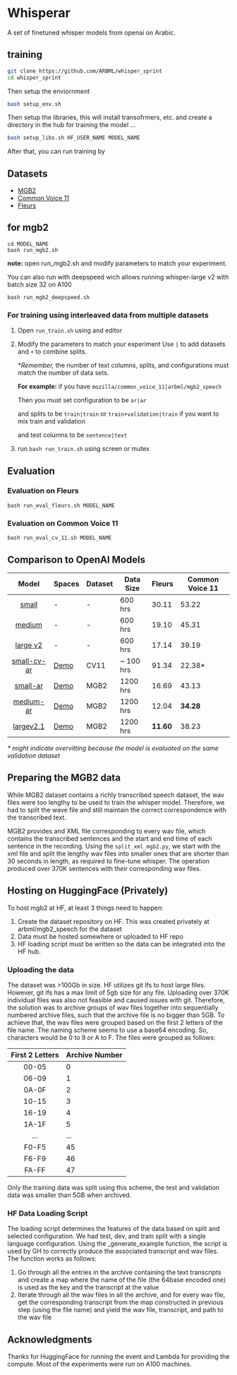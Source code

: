 # Whisperar

A set of finetuned whisper models from openai on Arabic.

## training 

```bash
git clone https://github.com/ARBML/whisper_sprint
cd whisper_sprint
```

Then setup the enviornment 

```bash
bash setup_env.sh
```

Then setup the libraries, this will install transofrmers, etc. and create a directory in the hub for training the model ... 

```bash
bash setup_libs.sh HF_USER_NAME MODEL_NAME
```

After that, you can run training by 

## Datasets 

* [MGB2](https://arabicspeech.org/mgb2/)
* [Common Voice 11](https://huggingface.co/datasets/mozilla-foundation/common_voice_11_0)
* [Fleurs](https://huggingface.co/datasets/google/fleurs)

## for mgb2

```
cd MODEL_NAME
bash run_mgb2.sh
```
**note:** open run_mgb2.sh and modify parameters to match your experiment.

You can also run with deepspeed wich allows running whisper-large v2 with batch size 32 on A100

```
bash run_mgb2_deepspeed.sh
```

### For training using interleaved data from multiple datasets

1. Open `run_train.sh` using and editor
2. Modify the parameters to match your experiment
    Use `|` to add datasets and `+` to combine splits.

    **Remember,* the number of text columns, splits, and configurations must match the number of data sets.

    **For example:** if you have `mozilla/common_voice_11|arbml/mgb2_speech`

    Then you must set configuration to be `ar|ar`

    and splits to be `train|train` or `train+validation|train` if you want to mix train and validation

    and test columns to be `sentence|text`
3. run `bash run_train.sh` using screen or mutex



## Evaluation

### Evaluation on Fleurs

```
bash run_eval_fleurs.sh MODEL_NAME
```

### Evaluation on Common Voice 11

```
bash run_eval_cv_11.sh MODEL_NAME
```

## Comparison to OpenAI Models 

| Model | Spaces | Dataset | Data Size  | Fleurs | Common Voice 11 |
|:-:|---|---|---| --- | --- |
|[small](https://huggingface.co/openai/small)| - |-|600 hrs|30.11|53.22|
|[medium](https://huggingface.co/openai/whisper-medium) |- | -|600 hrs|19.10|45.31|
|[large v2](https://huggingface.co/openai/whisper-large-v2)| -|-| 600 hrs |17.14|39.19|
|[small-cv-ar](https://huggingface.co/arbml/whisper-small-cv-ar)|[Demo](https://huggingface.co/spaces/arbml/whisper-small-cv-ar) |CV11| ~ 100 hrs |91.34|22.38*|
|[small-ar](https://huggingface.co/malmarz/whisper_small_s10k_b64_nofreeze)|[Demo](https://huggingface.co/spaces/arbml/whisper-small-almarzouq)| MGB2 | 1200 hrs |16.69|43.13|
|[medium-ar](https://huggingface.co/arbml/whisper-medium-ar)|[Demo](https://huggingface.co/spaces/arbml/whisper-medium-ar)| MGB2| 1200 hrs | 12.04 | **34.28**|
|[largev2.1](https://huggingface.co/arbml/whisper-largev2-ar)| [Demo](https://huggingface.co/spaces/arbml/whisper-largev2-ar)| MGB2| 1200 hrs  | **11.60** | 38.23|

_* might indicate overvitting because the model is evaluated on the same validation dataset_

## Preparing the MGB2 data

While MGB2 dataset contains a richly transcribed speech dataset, the wav files were too lengthy to be used to train the whisper model. Therefore, we had to split the wave file and still maintain the correct correspondence with the transcribed text.

MGB2 provides and XML file corresponding to every wav file, which contains the transcribed sentences and the start and end time of each sentence in the recording. Using the `split_xml_mgb2.py`, we start with the xml file and split the lengthy wav files into smaller ones that are shorter than 30 seconds in length, as required to fine-tune whisper. The operation produced over 370K sentences with their corresponding wav files.

## Hosting on HuggingFace (Privately)

To host mgb2 at HF, at least 3 things need to happen:

1. Create the dataset repository on HF. This was created privately at arbml/mgb2_speech for the dataset
2. Data must be hosted somewhere or uploaded to HF repo
3. HF loading script must be written so the data can be integrated into the HF hub.


### Uploading the data

The dataset was >100Gb in size. HF utilizes git lfs to host large files. However, git lfs has a max limit of 5gb size for any file. Uploading over 370K individual files was also not feasible and caused issues with git. 
Therefore, the solution was to archive groups of wav files together into sequentially numbered archive files, such that the archive file is no bigger than 5GB. To achieve that, the wav files were grouped based on the first 2 letters of the file name. The naming scheme seems to use a base64 encoding. So, characters would be 0 to 9 or A to F. The files were grouped as follows:

| First 2 Letters  | Archive Number  |
|:-:|---|
| 00-05  |  0 |
|  06-09 |  1 |
|  0A-0F |  2 |
| 10-15  |  3 |
|  16-19 |  4 |
|  1A-1F |  5 |
| ...  |  ... |
| F0-F5  |  45 |
|  F6-F9 |  46 |
|  FA-FF |  47 |

Only the training data was split using this scheme, the test and validation data was smaller than 5GB when archived.

### HF Data Loading Script

The loading script determines the features of the data based on split and selected configuration. We had test, dev, and train split with a single language configuration. Using the _generate_example function, the script is used by GH to correctly produce the associated transcript and wav files. The function works as follows:

1. Go through all the entries in the archive containing the text transcripts and create a map where the name of the file (the 64base encoded one) is used as the key and the transcript at the value
2. Iterate through all the wav files in all the archive, and for every wav file, get the corresponding transcript from the map constructed in previous step (using the file name) and yield the wav file, transcript, and path to the wav file

## Acknowledgments 

Thanks for HuggingFace for running the event and Lambda for providing the compute. Most of the experiments were run on A100 machines. 
